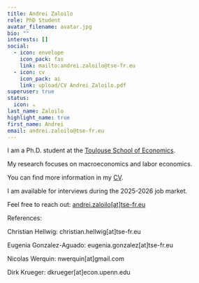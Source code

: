 ```yaml
---
title: Andrei Zaloilo
role: PhD Student
avatar_filename: avatar.jpg
bio: ""
interests: []
social:
  - icon: envelope
    icon_pack: fas
    link: mailto:andrei.zaloilo@tse-fr.eu
  - icon: cv
    icon_pack: ai
    link: upload/CV Andrei Zaloilo.pdf
superuser: true
status:
  icon: ☕️
last_name: Zaloilo
highlight_name: true
first_name: Andrei
email: andrei.zaloilo@tse-fr.eu
---
```

<!--StartFragment-->

I am a Ph.D. student at the [Toulouse School of Economics](https://www.tse-fr.eu).

My research focuses on macroeconomics and labor economics.

You can find more information in my [CV](https://github.com/zalandru/website-starter-hugo-academic/blob/main/static/upload/CV%20Andrei%20Zaloilo.pdf).

I am available for interviews during the 2025-2026 job market.

Feel free to reach out: [andrei.zaloilo[at]tse-fr.eu](mailto:andrei.zaloilo@tse-fr.eu)

References:

Christian Hellwig: christian.hellwig[at]tse-fr.eu

Eugenia Gonzalez-Aguado: eugenia.gonzalez[at]tse-fr.eu

Nicolas Werquin: nwerquin[at]gmail.com

Dirk Krueger: dkrueger[at]econ.upenn.edu
<!--EndFragment-->

